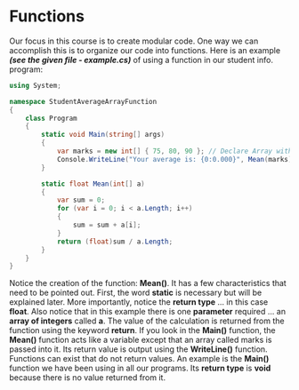 # Functions

Our focus in this course is to create modular code.  One way we can accomplish this is to organize our code into functions.  Here is an example ***(see the given file - example.cs)*** of using a function in our student info. program:

```csharp
using System;

namespace StudentAverageArrayFunction
{
    class Program
    {
        static void Main(string[] args)
        {
            var marks = new int[] { 75, 80, 90 }; // Declare Array with 3 elements
            Console.WriteLine("Your average is: {0:0.000}", Mean(marks));
        }

        static float Mean(int[] a)
        {
            var sum = 0;
            for (var i = 0; i < a.Length; i++)
            {
                sum = sum + a[i];
            }
            return (float)sum / a.Length;
        }
    }
}
```
Notice the creation of the function:  **Mean()**.  It has a few characteristics that need to be pointed out.  First, the word **static** is necessary but will be explained later.  More importantly, notice the **return type** ... in this case **float**.  Also notice that in this example there is one **parameter** required ... an **array of integers** called **a**.  The value of the calculation is returned from the function using the keyword **return**.  If you look in the **Main()** function, the **Mean()** function acts like a variable except that an array called marks is passed into it.  Its return value is output using the **WriteLine()** function.
Functions can exist that do not return values.  An example is the **Main()** function we have been using in all our programs.  Its **return type** is **void** because there is no value returned from it.

